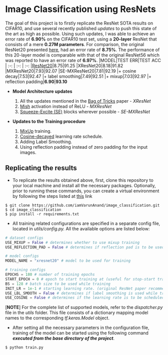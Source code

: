 # Image Classification using ResNets
The goal of this project is to firstly replicate the ResNet SOTA results on CIFAR10, and use several recently published *updates* to push this state of the art as high as possible. Using such updates, I was able to achieve an error rate of **6.90%** on the CIFAR10 test set, using a **20-layer** ResNet that consists of a mere **0.27M parameters**. For comparison, the original ResNet20 presented [here](https://arxiv.org/abs/1512.03385), had an error rate of **8.75%**. The performance of this 20-layer model is comparable with that of the original ResNet56 which was reported to have an error rate of **6.97%**.
|MODEL|TEST ERR|TEST ACC
| :-: | :-: | :-:
|[ResNet20](https://arxiv.org/abs/1512.03385)|8.75|91.25
|XResNet20|8.18|91.82
|MXResNet20|7.93|92.07
|SE-MXResNet20|7.81|92.19
|+ cosine decay|7.53|92.47
|+ label smoothing|7.49|92.51
|+ mixup|7.03|92.97
|+ reflection padding|**6.90**|**93.10**
- **Model Architecture updates**
	1. All the updates mentioned in the [Bag of Tricks](https://arxiv.org/abs/1812.01187) paper - *XResNet*
	2. [Mish](https://arxiv.org/abs/1908.08681) activation instead of ReLU - *MXResNet*
	3. [Squeeze-Excite (SE)](https://arxiv.org/abs/1709.01507) blocks wherever possible - *SE-MXResNet*
  
- **Updates to the Training procedure**
	1. [MixUp](https://arxiv.org/abs/1710.09412) training.
	2. [Cosine-decayed](https://arxiv.org/abs/1608.03983) learning rate schedule.
	3. Adding Label Smoothing.
	4. Using reflection padding instead of zero padding for the input images.
## Replicating the results
- To replicate the results obtained above, first, clone this repository to your local machine and install all the necessary packages. Optionally, prior to running these commands, you can create a virtual environment by following the steps listed at [this](https://uoa-eresearch.github.io/eresearch-cookbook/recipe/2014/11/26/python-virtual-env/) link
```
$ git clone https://github.com/iamVarunAnand/image_classification.git
$ cd image_classification
$ pip install -r requirements.txt
```
- All training related configurations are specified in a separate config file, located in *utils/config.py.* All the available options are listed below:
```python
# dataset configs
USE_MIXUP = False # determines whether to use mixup training
USE_REFLECTION_PAD = False # determines if reflection pad is to be used for the input images, instead of zero pad

# model configs
MODEL_NAME = "xresnet20" # model to be used for training

# training configs
EPOCHS = 180 # number of training epochs
START_EPOCH = 0 # epoch to start training at (useful for stop-start training)
BS = 128 # batch size to be used while training
INIT_LR = 1e-1 # starting learning rate. (original ResNet paper recommends setting this to 1e-1)
USE_LBL_SMOOTH = False # determines if label smoothing is used while training
USE_COSINE = False # determines if the learning rate is to be scheduled using the cosine decay policy.
```
[**NOTE**] For the complete list of supported models, refer to the *dispatcher.py* file in the *utils* folder. This file consists of a dictionary mapping model names to the corresponding *tf.keras.Model* object.

- After setting all the necessary parameters in the configuration file, training of the model can be started using the following command ***executed from the base directory of the project***.
```
$ python train.py
```
